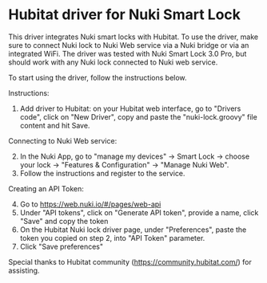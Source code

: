 # Hubitat driver for Nuki Smart Lock

This driver integrates Nuki smart locks with Hubitat.
To use the driver, make sure to connect Nuki lock to Nuki Web service via a Nuki bridge or via an integrated WiFi.
The driver was tested with Nuki Smart Lock 3.0 Pro, but should work with any Nuki lock connected to Nuki web service.

To start using the driver, follow the instructions below.

 Instructions:
 
  1. Add driver to Hubitat: on your Hubitat web interface, go to "Drivers code", click on "New Driver", copy and paste the "nuki-lock.groovy" file content and hit Save.  
  
  Connecting to Nuki Web service:
  
  2. In the Nuki App, go to "manage my devices" -> Smart Lock -> choose your lock -> "Features & Configuration" -> "Manage Nuki Web". 
  3. Follow the instructions and register to the service.
  
  Creating an API Token:
  
  4. Go to https://web.nuki.io/#/pages/web-api
  5. Under "API tokens", click on "Generate API token", provide a name, click "Save" and copy the token
  6. On the Hubitat Nuki lock driver page, under "Preferences", paste the token you copied on step 2, into "API Token" parameter.
  7. Click "Save preferences"

Special thanks to Hubitat community (https://community.hubitat.com/) for assisting.
